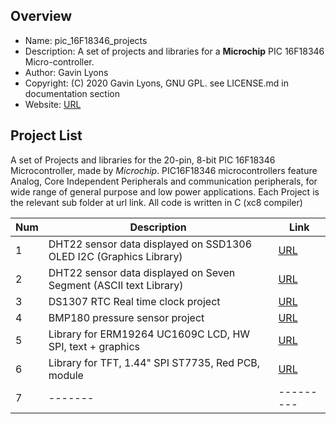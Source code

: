 Overview
--------------------------------------------
* Name: pic_16F18346_projects
* Description: A set of projects and libraries for a **Microchip** 
 PIC 16F18346 Micro-controller.
* Author: Gavin Lyons 
* Copyright: (C) 2020 Gavin Lyons, GNU GPL. see LICENSE.md in documentation section
* Website: [URL](https://gavinlyonsrepo.github.io/)

Project List
-----------------------------------------
A set of Projects and libraries for the 20-pin, 8-bit PIC 16F18346 Microcontroller,
made by *Microchip*.  PIC16F18346 microcontrollers feature Analog, Core Independent Peripherals and communication peripherals, for wide range of general purpose and low power applications. 
Each Project is the relevant sub folder at url link. All code is written in C (xc8 compiler)

| Num | Description | Link |
| --- | --- | --- |
| 1 | DHT22 sensor data displayed on SSD1306 OLED I2C (Graphics Library)  | [URL](projects/oled_dht22_graph) |
| 2 |  DHT22 sensor data displayed on Seven Segment (ASCII text Library)  | [URL](projects/7seg_dht22) |
| 3 |  DS1307 RTC Real time clock project | [URL](projects/ds1307) |
| 4 |  BMP180 pressure sensor project | [URL](projects/bmp180) |
| 5 |  Library for ERM19264 UC1609C LCD, HW SPI, text + graphics | [URL](projects/uc1609) |
| 6 |  Library for TFT, 1.44" SPI ST7735, Red PCB, module  | [URL](projects/ST7735) |
| 7 |  ------- |--------- |


